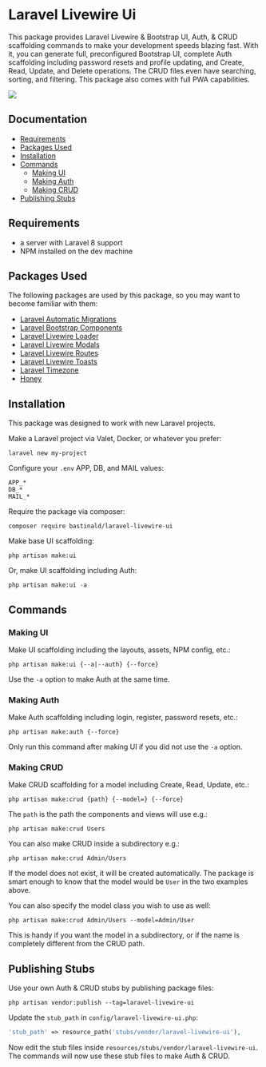 # Laravel Livewire Ui

This package provides Laravel Livewire & Bootstrap UI, Auth, & CRUD scaffolding commands to make your development speeds blazing fast. With it, you can generate full, preconfigured Bootstrap UI, complete Auth scaffolding including password resets and profile updating, and Create, Read, Update, and Delete operations. The CRUD files even have searching, sorting, and filtering. This package also comes with full PWA capabilities.

<a href="https://www.youtube.com/watch?v=duycNbSkmCc"><img src="https://i.imgur.com/EFVaEtn.png"></a>

## Documentation

- [Requirements](#requirements)
- [Packages Used](#packages-used)
- [Installation](#installation)
- [Commands](#commands)
    - [Making UI](#making-ui)
    - [Making Auth](#making-auth)
    - [Making CRUD](#making-crud)
- [Publishing Stubs](#publishing-stubs)

## Requirements

- a server with Laravel 8 support
- NPM installed on the dev machine

## Packages Used

The following packages are used by this package, so you may want to become familiar with them:

- [Laravel Automatic Migrations](https://github.com/bastinald/laravel-automatic-migrations)
- [Laravel Bootstrap Components](https://github.com/bastinald/laravel-bootstrap-components)
- [Laravel Livewire Loader](https://github.com/bastinald/laravel-livewire-loader)
- [Laravel Livewire Modals](https://github.com/bastinald/laravel-livewire-modals)
- [Laravel Livewire Routes](https://github.com/bastinald/laravel-livewire-routes)
- [Laravel Livewire Toasts](https://github.com/bastinald/laravel-livewire-toasts)
- [Laravel Timezone](https://github.com/jamesmills/laravel-timezone)
- [Honey](https://github.com/lukeraymonddowning/honey)

## Installation

This package was designed to work with new Laravel projects.

Make a Laravel project via Valet, Docker, or whatever you prefer:

```console
laravel new my-project
```

Configure your `.env` APP, DB, and MAIL values:

```env
APP_*
DB_*
MAIL_*
```

Require the package via composer:

```console
composer require bastinald/laravel-livewire-ui
```

Make base UI scaffolding:

```console
php artisan make:ui
```

Or, make UI scaffolding including Auth:

```console
php artisan make:ui -a
```

## Commands

### Making UI

Make UI scaffolding including the layouts, assets, NPM config, etc.:

```console
php artisan make:ui {--a|--auth} {--force}
```

Use the `-a` option to make Auth at the same time.

### Making Auth

Make Auth scaffolding including login, register, password resets, etc.:

```console
php artisan make:auth {--force}
```

Only run this command after making UI if you did not use the `-a` option.

### Making CRUD

Make CRUD scaffolding for a model including Create, Read, Update, etc.:

```console
php artisan make:crud {path} {--model=} {--force}
```

The `path` is the path the components and views will use e.g.:

```console
php artisan make:crud Users
```

You can also make CRUD inside a subdirectory e.g.: 

```console
php artisan make:crud Admin/Users
```

If the model does not exist, it will be created automatically. The package is smart enough to know that the model would be `User` in the two examples above.

You can also specify the model class you wish to use as well:

```console
php artisan make:crud Admin/Users --model=Admin/User
```

This is handy if you want the model in a subdirectory, or if the name is completely different from the CRUD path.

## Publishing Stubs

Use your own Auth & CRUD stubs by publishing package files:

```console
php artisan vendor:publish --tag=laravel-livewire-ui
```

Update the `stub_path` in `config/laravel-livewire-ui.php`:

```php
'stub_path' => resource_path('stubs/vendor/laravel-livewire-ui'),
```

Now edit the stub files inside `resources/stubs/vendor/laravel-livewire-ui`. The commands will now use these stub files to make Auth & CRUD.

